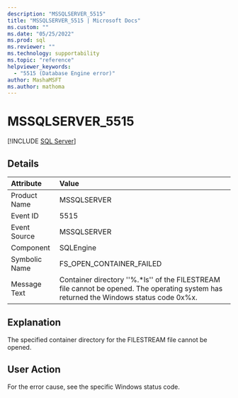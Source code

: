 ```yaml
---
description: "MSSQLSERVER_5515"
title: "MSSQLSERVER_5515 | Microsoft Docs"
ms.custom: ""
ms.date: "05/25/2022"
ms.prod: sql
ms.reviewer: ""
ms.technology: supportability
ms.topic: "reference"
helpviewer_keywords: 
  - "5515 (Database Engine error)"
author: MashaMSFT
ms.author: mathoma
---
```

# MSSQLSERVER_5515
 [!INCLUDE [SQL Server](../../includes/applies-to-version/sqlserver.md)]
  
## Details  
  
| Attribute | Value |  
| :-------- | :---- |  
|Product Name|MSSQLSERVER|  
|Event ID|5515|  
|Event Source|MSSQLSERVER|  
|Component|SQLEngine|  
|Symbolic Name|FS_OPEN_CONTAINER_FAILED|  
|Message Text|Container directory ''%.*ls'' of the FILESTREAM file cannot be opened. The operating system has returned the Windows status code 0x%x.|  
  
## Explanation  
The specified container directory for the FILESTREAM file cannot be opened.  
  
## User Action  
For the error cause, see the specific Windows status code.  
  
